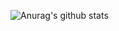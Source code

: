 ![Anurag's github stats](https://github-readme-stats.vercel.app/api?username=yuft&show_icons=true&theme=radical)
